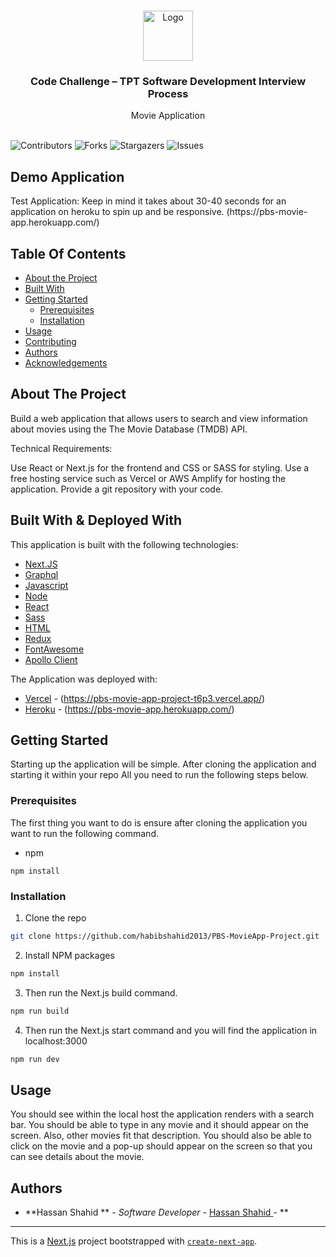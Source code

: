 <br/>
<p align="center">
  <a href="https://github.com/habibshahid2013/PBS-MovieApp-Project">
    <img src="https://logos-world.net/wp-content/uploads/2022/02/PBS-Logo.png" alt="Logo" width="80" height="80">
  </a>

  <h3 align="center">Code Challenge – TPT Software Development Interview Process</h3>

  <p align="center">
    Movie Application
    <br/>
    <br/>
  </p>
</p>

![Contributors](https://img.shields.io/github/contributors/habibshahid2013/PBS-MovieApp-Project?color=dark-green) ![Forks](https://img.shields.io/github/forks/habibshahid2013/PBS-MovieApp-Project?style=social) ![Stargazers](https://img.shields.io/github/stars/habibshahid2013/PBS-MovieApp-Project?style=social) ![Issues](https://img.shields.io/github/issues/habibshahid2013/PBS-MovieApp-Project) 

 ## Demo Application

<p align="left">
Test Application:
Keep in mind it takes about 30-40 seconds for an application on heroku to spin up and be responsive.
(https://pbs-movie-app.herokuapp.com/)
</p>

## Table Of Contents

* [About the Project](#about-the-project)
* [Built With](#built-with)
* [Getting Started](#getting-started)
  * [Prerequisites](#prerequisites)
  * [Installation](#installation)
* [Usage](#usage)
* [Contributing](#contributing)
* [Authors](#authors)
* [Acknowledgements](#acknowledgements)

## About The Project

Build a web application that allows users to search and view information about movies using the The Movie Database (TMDB) API.

Technical Requirements:

Use React or Next.js for the frontend and CSS or SASS for styling.
Use a free hosting service such as Vercel or AWS Amplify for hosting the application.
Provide a git repository with your code.

## Built With & Deployed With

This application is built with the following technologies:

* [Next.JS]()
* [Graphql]()
* [Javascript](https://www.javascript.com/)
* [Node](https://nodejs.org/en)
* [React](https://react.dev/)
* [Sass](https://sass-lang.com/)
* [HTML](https://www.w3schools.com/html/)
* [Redux](https://redux.js.org/)
* [FontAwesome](https://fontawesome.com/)
* [Apollo Client](https://www.apollographql.com/docs/react/)

The Application was deployed with:

* [Vercel](https://vercel.com/) - (https://pbs-movie-app-project-t6p3.vercel.app/)
* [Heroku](https://dashboard.heroku.com/apps) - (https://pbs-movie-app.herokuapp.com/)

## Getting Started

Starting up the application will be simple. After cloning the application and starting it within your repo
All you need to run the following steps below. 

### Prerequisites

The first thing you want to do is ensure after cloning the application you want to run the following command. 

* npm

```
npm install
```

### Installation

 1. Clone the repo

```sh
git clone https://github.com/habibshahid2013/PBS-MovieApp-Project.git
```

2. Install NPM packages

```sh
npm install
```

3. Then run the Next.js build command. 

```sh
npm run build
```

4. Then run the Next.js start command and you will find the application in localhost:3000

```sh
npm run dev
```

## Usage

You should see within the local host the application renders with a search bar. You should be able to type in any movie and it should appear on the screen. Also, other movies fit that description. You should also be able to click on the movie and a pop-up should appear on the screen so that you can see details about the movie. 

## Authors

* **Hassan Shahid ** - *Software Developer* - [Hassan Shahid ]() - **

---------------------------------------------------------
This is a [Next.js](https://nextjs.org/) project bootstrapped with [`create-next-app`](https://github.com/vercel/next.js/tree/canary/packages/create-next-app).